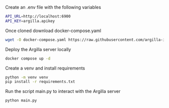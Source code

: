 Create an .env file with the following variables
```bash
API_URL=http://localhost:6900
API_KEY=argilla.apikey
```

Once cloned download docker-compose.yaml
```bash
wget -O docker-compose.yaml https://raw.githubusercontent.com/argilla-io/argilla/main/examples/deployments/docker/docker-compose.yaml
```

Deploy the Argilla server locally
```bash
docker compose up -d
```

Create a venv and install requirements
```bash
python -m venv venv
pip install -r requirements.txt
```

Run the script main.py to interact with the Argilla server
```bash
python main.py
```
